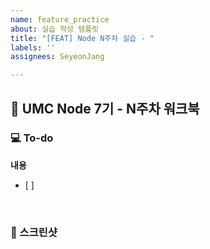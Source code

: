 ```yaml
---
name: feature_practice
about: 실습 작성 템플릿
title: "[FEAT] Node N주차 실습 - "
labels: ''
assignees: SeyeonJang

---
```


## 💚 UMC Node 7기 - N주차 워크북
### 💻 To-do
**내용**
- [ ]

<br>

### 📸 스크린샷
